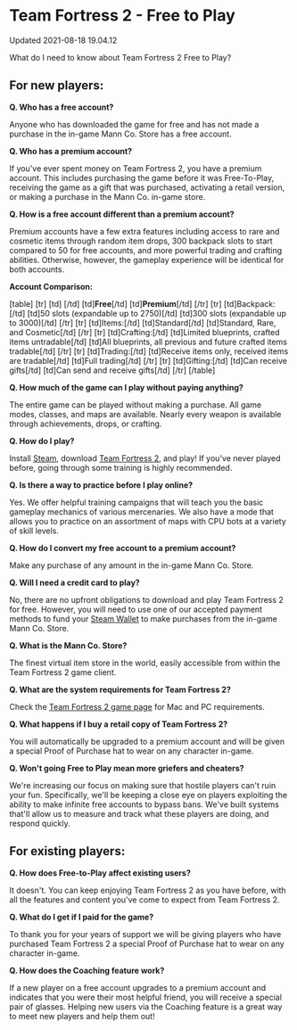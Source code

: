 # Team Fortress 2 - Free to Play
Updated 2021-08-18 19.04.12

What do I need to know about Team Fortress 2 Free to Play?  
  
## For new players:
**Q. Who has a free account?**  
  
Anyone who has downloaded the game for free and has not made a purchase in the in-game Mann Co. Store has a free account.  
  
**Q. Who has a premium account?**  
  
If you've ever spent money on Team Fortress 2, you have a premium account. This includes purchasing the game before it was Free-To-Play, receiving the game as a gift that was purchased, activating a retail version, or making a purchase in the Mann Co. in-game store.  
  
**Q. How is a free account different than a premium account?**  
  
Premium accounts have a few extra features including access to rare and cosmetic items through random item drops, 300 backpack slots to start compared to 50 for free accounts, and more powerful trading and crafting abilities. Otherwise, however, the gameplay experience will be identical for both accounts.  
  
**Account Comparison:**  
  
[table]                [tr]              [td] [/td]              [td]**Free**[/td]              [td]**Premium**[/td]          [/tr]          [tr]              [td]Backpack:[/td]              [td]50 slots (expandable up to 2750)[/td]              [td]300 slots (expandable up to 3000)[/td]          [/tr]          [tr]              [td]Items:[/td]              [td]Standard[/td]              [td]Standard, Rare, and Cosmetic[/td]          [/tr]          [tr]              [td]Crafting:[/td]              [td]Limited blueprints, crafted items untradable[/td]              [td]All blueprints, all previous and future crafted items tradable[/td]          [/tr]          [tr]              [td]Trading:[/td]              [td]Receive items only, received items are tradable[/td]              [td]Full trading[/td]          [/tr]          [tr]              [td]Gifting:[/td]              [td]Can receive gifts[/td]              [td]Can send and receive gifts[/td]          [/tr]        [/table]  
  
**Q. How much of the game can I play without paying anything?**  
  
The entire game can be played without making a purchase. All game modes, classes, and maps are available. Nearly every weapon is available through achievements, drops, or crafting.  
  
**Q. How do I play?**  
  
Install [Steam](http://store.steampowered.com/about/), download [Team Fortress 2](https://store.steampowered.com/app/440/Team_Fortress_2/), and play! If you've never played before, going through some training is highly recommended.  
  
**Q. Is there a way to practice before I play online?**  
  
Yes. We offer helpful training campaigns that will teach you the basic gameplay mechanics of various mercenaries. We also have a mode that allows you to practice on an assortment of maps with CPU bots at a variety of skill levels.  
  
**Q. How do I convert my free account to a premium account?**  
  
Make any purchase of any amount in the in-game Mann Co. Store.  
  
**Q. Will I need a credit card to play?**  
  
No, there are no upfront obligations to download and play Team Fortress 2 for free. However, you will need to use one of our accepted payment methods to fund your [Steam Wallet](https://help.steampowered.com/en/faqs/view/78E3-7431-1E88-AD59) to make purchases from the in-game Mann Co. Store.  
  
**Q. What is the Mann Co. Store?**  
  
The finest virtual item store in the world, easily accessible from within the Team Fortress 2 game client.  
  
**Q. What are the system requirements for Team Fortress 2?**  
  
Check the [Team Fortress 2 game page](http://store.steampowered.com/app/440/) for Mac and PC requirements.  
  
**Q. What happens if I buy a retail copy of Team Fortress 2?**  
  
You will automatically be upgraded to a premium account and will be given a special Proof of Purchase hat to wear on any character in-game.  
  
**Q. Won't going Free to Play mean more griefers and cheaters?**  
  
We're increasing our focus on making sure that hostile players can't ruin your fun. Specifically, we'll be keeping a close eye on players exploiting the ability to make infinite free accounts to bypass bans. We've built systems that'll allow us to measure and track what these players are doing, and respond quickly.  
  
## For existing players:
**Q. How does Free-to-Play affect existing users?**  
  
It doesn't. You can keep enjoying Team Fortress 2 as you have before, with all the features and content you've come to expect from Team Fortress 2.  
  
**Q. What do I get if I paid for the game?**  
  
To thank you for your years of support we will be giving players who have purchased Team Fortress 2 a special Proof of Purchase hat to wear on any character in-game.  
  
**Q. How does the Coaching feature work?**  
  
If a new player on a free account upgrades to a premium account and indicates that you were their most helpful friend, you will receive a special pair of glasses. Helping new users via the Coaching feature is a great way to meet new players and help them out!